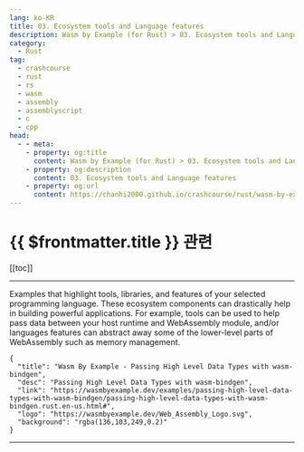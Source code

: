 ```yaml
---
lang: ko-KR
title: 03. Ecosystem tools and Language features
description: Wasm by Example (for Rust) > 03. Ecosystem tools and Language features
category: 
  - Rust
tag: 
  - crashcourse
  - rust
  - rs
  - wasm 
  - assembly
  - assemblyscript
  - c 
  - cpp
head: 
  - - meta:
    - property: og:title
      content: Wasm by Example (for Rust) > 03. Ecosystem tools and Language features
    - property: og:description
      content: 03. Ecosystem tools and Language features
    - property: og:url
      content: https://chanhi2000.github.io/crashcourse/rust/wasm-by-example/03-ecosystem-tools-and-language-features.html
---
```


# {{ $frontmatter.title }} 관련

[[toc]]

---

Examples that highlight tools, libraries, and features of your selected programming language. These ecosystem components can drastically help in building powerful applications. For example, tools can be used to help pass data between your host runtime and WebAssembly module, and/or languages features can abstract away some of the lower-level parts of WebAssembly such as memory management.

```component VPCard
{
  "title": "Wasm By Example - Passing High Level Data Types with wasm-bindgen",
  "desc": "Passing High Level Data Types with wasm-bindgen",
  "link": "https://wasmbyexample.dev/examples/passing-high-level-data-types-with-wasm-bindgen/passing-high-level-data-types-with-wasm-bindgen.rust.en-us.html#",
  "logo": "https://wasmbyexample.dev/Web_Assembly_Logo.svg",
  "background": "rgba(136,103,249,0.2)"
}
```

---

<TagLinks />